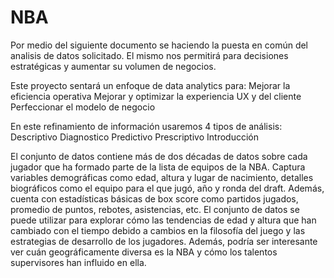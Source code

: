 # NBA

Por medio del siguiente documento se haciendo la puesta en común del analisis de datos solicitado.
El mismo nos permitirá para decisiones estratégicas y aumentar su volumen de negocios.

Este proyecto sentará un enfoque de data analytics para:
Mejorar la eficiencia operativa
Mejorar y optimizar la experiencia UX y del cliente
Perfeccionar el modelo de negocio


En este refinamiento de información usaremos 4 tipos de análisis:
Descriptivo
Diagnostico
Predictivo
Prescriptivo
Introducción

El conjunto de datos contiene más de dos décadas de datos sobre cada jugador que ha formado parte de la lista de equipos de la NBA. Captura variables demográficas como edad, altura y lugar de nacimiento, detalles biográficos como el equipo para el que jugó, año y ronda del draft. Además, cuenta con estadísticas básicas de box score como partidos jugados, promedio de puntos, rebotes, asistencias, etc.
El conjunto de datos se puede utilizar para explorar cómo las tendencias de edad y altura que han cambiado con el tiempo debido a cambios en la filosofía del juego y las estrategias de desarrollo de los jugadores. Además, podría ser interesante ver cuán geográficamente diversa es la NBA y cómo los talentos supervisores han influido en ella.
